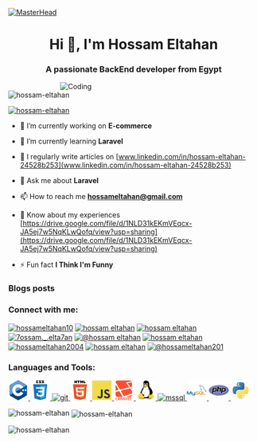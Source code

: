 [![MasterHead](https://camo.githubusercontent.com/700f2ecd2ca652d02ff0705ebdf8c4ee71dfbbe0d67fc02950f84eb251242ab9/68747470733a2f2f666972656261736573746f726167652e676f6f676c65617069732e636f6d2f76302f622f666c6578692d636f64696e672e61707073706f742e636f6d2f6f2f64656d706769372d35323066386435662d363364342d343435332d383832322d6462633134396165323766382e6769663f616c743d6d6564696126746f6b656e3d39316330633762322d393363332d343032392d623031312d316138373033633537333064)](https://rishavchanda.io​)
<h1 align="center">Hi 👋, I'm Hossam Eltahan</h1>
<h3 align="center">A passionate BackEnd developer from Egypt</h3>
<img align="right" alt="Coding" width="400" src="https://th.bing.com/th/id/R.e1f3413bf5036045713341394f617225?rik=3FwJTzg%2b3sqHvg&pid=ImgRaw&r=0">


<p align="left"> <img src="https://komarev.com/ghpvc/?username=hossam-eltahan&label=Profile%20views&color=0e75b6&style=flat" alt="hossam-eltahan" /> </p>

<p align="left"> <a href="https://github.com/ryo-ma/github-profile-trophy"><img src="https://github-profile-trophy.vercel.app/?username=hossam-eltahan" alt="hossam-eltahan" /></a> </p>

- 🔭 I’m currently working on **E-commerce**

- 🌱 I’m currently learning **Laravel**

- 📝 I regularly write articles on [www.linkedin.com/in/hossam-eltahan-24528b253](www.linkedin.com/in/hossam-eltahan-24528b253)

- 💬 Ask me about **Laravel**

- 📫 How to reach me **hossameltahan@gmail.com**

- 📄 Know about my experiences [https://drive.google.com/file/d/1NLD31kEKmVEqcx-JA5ej7w5NqKLwQofq/view?usp=sharing](https://drive.google.com/file/d/1NLD31kEKmVEqcx-JA5ej7w5NqKLwQofq/view?usp=sharing)

- ⚡ Fun fact **I Think I'm Funny**

### Blogs posts
<!-- BLOG-POST-LIST:START -->
<!-- BLOG-POST-LIST:END -->

<h3 align="left">Connect with me:</h3>
<p align="left">
<a href="https://twitter.com/hossameltahan10" target="blank"><img align="center" src="https://raw.githubusercontent.com/rahuldkjain/github-profile-readme-generator/master/src/images/icons/Social/twitter.svg" alt="hossameltahan10" height="30" width="40" /></a>
<a href="https://linkedin.com/in/hossam eltahan" target="blank"><img align="center" src="https://raw.githubusercontent.com/rahuldkjain/github-profile-readme-generator/master/src/images/icons/Social/linked-in-alt.svg" alt="hossam eltahan" height="30" width="40" /></a>
<a href="https://fb.com/hossam eltahan" target="blank"><img align="center" src="https://raw.githubusercontent.com/rahuldkjain/github-profile-readme-generator/master/src/images/icons/Social/facebook.svg" alt="hossam eltahan" height="30" width="40" /></a>
<a href="https://instagram.com/7ossam._.elta7an" target="blank"><img align="center" src="https://raw.githubusercontent.com/rahuldkjain/github-profile-readme-generator/master/src/images/icons/Social/instagram.svg" alt="7ossam._.elta7an" height="30" width="40" /></a>
<a href="https://medium.com/@hossam eltahan" target="blank"><img align="center" src="https://raw.githubusercontent.com/rahuldkjain/github-profile-readme-generator/master/src/images/icons/Social/medium.svg" alt="@hossam eltahan" height="30" width="40" /></a>
<a href="https://www.hackerrank.com/hossam eltahan" target="blank"><img align="center" src="https://raw.githubusercontent.com/rahuldkjain/github-profile-readme-generator/master/src/images/icons/Social/hackerrank.svg" alt="hossam eltahan" height="30" width="40" /></a>
<a href="https://codeforces.com/profile/hossameltahan2004" target="blank"><img align="center" src="https://raw.githubusercontent.com/rahuldkjain/github-profile-readme-generator/master/src/images/icons/Social/codeforces.svg" alt="hossameltahan2004" height="30" width="40" /></a>
<a href="https://www.leetcode.com/hossam eltahan" target="blank"><img align="center" src="https://raw.githubusercontent.com/rahuldkjain/github-profile-readme-generator/master/src/images/icons/Social/leet-code.svg" alt="hossam eltahan" height="30" width="40" /></a>
<a href="https://www.hackerearth.com/@hossameltahan201" target="blank"><img align="center" src="https://raw.githubusercontent.com/rahuldkjain/github-profile-readme-generator/master/src/images/icons/Social/hackerearth.svg" alt="@hossameltahan201" height="30" width="40" /></a>
</p>

<h3 align="left">Languages and Tools:</h3>
<p align="left"> <a href="https://www.w3schools.com/cpp/" target="_blank" rel="noreferrer"> <img src="https://raw.githubusercontent.com/devicons/devicon/master/icons/cplusplus/cplusplus-original.svg" alt="cplusplus" width="40" height="40"/> </a> <a href="https://www.w3schools.com/css/" target="_blank" rel="noreferrer"> <img src="https://raw.githubusercontent.com/devicons/devicon/master/icons/css3/css3-original-wordmark.svg" alt="css3" width="40" height="40"/> </a> <a href="https://git-scm.com/" target="_blank" rel="noreferrer"> <img src="https://www.vectorlogo.zone/logos/git-scm/git-scm-icon.svg" alt="git" width="40" height="40"/> </a> <a href="https://www.w3.org/html/" target="_blank" rel="noreferrer"> <img src="https://raw.githubusercontent.com/devicons/devicon/master/icons/html5/html5-original-wordmark.svg" alt="html5" width="40" height="40"/> </a> <a href="https://developer.mozilla.org/en-US/docs/Web/JavaScript" target="_blank" rel="noreferrer"> <img src="https://raw.githubusercontent.com/devicons/devicon/master/icons/javascript/javascript-original.svg" alt="javascript" width="40" height="40"/> </a> <a href="https://laravel.com/" target="_blank" rel="noreferrer"> <img src="https://raw.githubusercontent.com/devicons/devicon/master/icons/laravel/laravel-plain-wordmark.svg" alt="laravel" width="40" height="40"/> </a> <a href="https://www.linux.org/" target="_blank" rel="noreferrer"> <img src="https://raw.githubusercontent.com/devicons/devicon/master/icons/linux/linux-original.svg" alt="linux" width="40" height="40"/> </a> <a href="https://www.microsoft.com/en-us/sql-server" target="_blank" rel="noreferrer"> <img src="https://www.svgrepo.com/show/303229/microsoft-sql-server-logo.svg" alt="mssql" width="40" height="40"/> </a> <a href="https://www.mysql.com/" target="_blank" rel="noreferrer"> <img src="https://raw.githubusercontent.com/devicons/devicon/master/icons/mysql/mysql-original-wordmark.svg" alt="mysql" width="40" height="40"/> </a> <a href="https://www.php.net" target="_blank" rel="noreferrer"> <img src="https://raw.githubusercontent.com/devicons/devicon/master/icons/php/php-original.svg" alt="php" width="40" height="40"/> </a> <a href="https://www.python.org" target="_blank" rel="noreferrer"> <img src="https://raw.githubusercontent.com/devicons/devicon/master/icons/python/python-original.svg" alt="python" width="40" height="40"/> </a> </p>

<p><img align="left" src="https://github-readme-stats.vercel.app/api/top-langs?username=hossam-eltahan&show_icons=true&locale=en&layout=compact" alt="hossam-eltahan" /></p>

<p>&nbsp;<img align="center" src="https://github-readme-stats.vercel.app/api?username=hossam-eltahan&show_icons=true&locale=en" alt="hossam-eltahan" /></p>

<p><img align="center" src="https://github-readme-streak-stats.herokuapp.com/?user=hossam-eltahan&" alt="hossam-eltahan" /></p>
